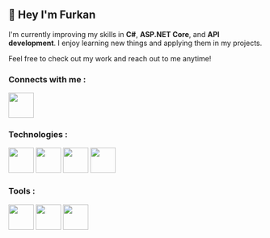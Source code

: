 ## :rocket: Hey I'm Furkan 

I'm currently improving my skills in **C#**, **ASP.NET Core**, and **API development**. I enjoy learning new things and applying them in my projects.

Feel free to check out my work and reach out to me anytime!

### Connects with me :

[<img width="50px" src="https://upload.wikimedia.org/wikipedia/commons/thumb/c/ca/LinkedIn_logo_initials.png/600px-LinkedIn_logo_initials.png">](https://www.linkedin.com/in/ffurkancoskun/)

### Technologies :

<img width="50px" src="https://cdn-icons-png.flaticon.com/128/6132/6132221.png"> <img width="50px" src="https://mennankose.com/content/images/2019/10/netcore.png"> <img width="50px" src="https://cdn-icons-png.flaticon.com/128/15466/15466163.png"> <img width="50px" src="https://cdn-icons-png.flaticon.com/128/5968/5968342.png">

### Tools :

<img width="50px" src="https://cdn-icons-png.flaticon.com/128/906/906324.png"> <img width="50px" src="https://cdn-icons-png.flaticon.com/128/2111/2111370.png"> <img width="50px" src="https://cdn-icons-png.flaticon.com/128/5210/5210800.png">





